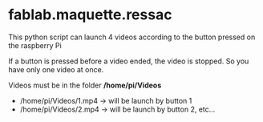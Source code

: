 # fablab.maquette.ressac
This python script can launch 4 videos according to the button pressed on the raspberry Pi

If a button is pressed before a video ended, the video is stopped. So you have only one video at once.

Videos must be in the folder **/home/pi/Videos**
  - /home/pi/Videos/1.mp4 -> will be launch by button 1
  - /home/pi/Videos/2.mp4 -> will be launch by button 2, etc...
